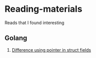 # Reading-materials
Reads that I found interesting

## Golang
1. [Difference using pointer in struct fields](https://stackoverflow.com/questions/59964619/difference-using-pointer-in-struct-fields)
